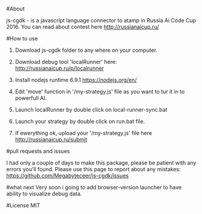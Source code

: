 #About

js-cgdk - is a javascript language connector to atamp in Russia Ai Code Cup 2016.
You can read about contest here http://russianaicup.ru/


#How to use

1. Download js-cgdk folder to any where on your computer.

2. Download debug tool 'localRunner' here: http://russianaicup.ru/p/localrunner

3. Install nodejs runtime 6.9.1 https://nodejs.org/en/


4. Edit 'move' function in '/my-strategy.js' file as you want to tur it in to powerfull AI.

5. Launch localRunner by double click on local-runner-sync.bat

6. Launch your strategy by double click on run.bat file.

7. If ewerything ok, upload your '/my-strategy.js' file here http://russianaicup.ru/submit

#pull requests and issues

I had only a couple of days to make this package, please be patient with any errors you'll found.
Please use this page to report about any mistakes: https://github.com/Megabyteceer/js-cgdk/issues

#what next
Very soon i going to add browser-version launcher to have ability to visualize debug data.

#License
MIT